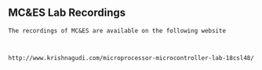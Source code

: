 ## MC&ES Lab Recordings

	The recordings of MC&ES are available on the following website
	
	
	
	http://www.krishnagudi.com/microprocessor-microcontroller-lab-18csl48/
	
	
